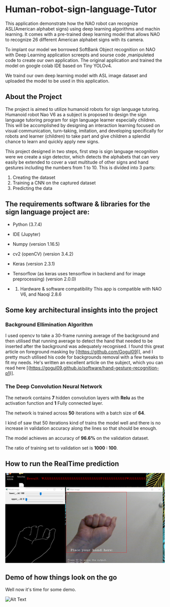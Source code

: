 # Human-robot-sign-language-Tutor

This application demonstrate how the NAO robot can recognize ASL(American alphabet signs) using deep learning algorithms and machin learning. It comes with a pre-trained deep learning model that allows NAO to recognize 26  different American alphabet signs with its camera.


To implant our model we borrowed SoftBank Object recognition on NAO with Deep Learning application screepts and sourse code ,manipuleted code to create our own application.
The original application and trained the model on google colab IDE based on Tiny YOLOv4.

We traind our own deep learning model with ASL image dataset and uploaded the model to be used in this application.

## About the Project
 The project is aimed to utilize humanoid robots for sign language tutoring. Humanoid robot Nao V6 as a subject is proposed to design the sign language tutoring program for sign language learner especially children. This will be accomplished by designing an interaction learning focused on visual communication, turn-taking, imitation, and developing specifically for robots and learner (children) to take part and give children a splendid chance to learn and quickly apply new signs. 


This project designed in two steps, first step is sign language recognition were we create a sign detector, which detects the alphabets that can very easily be extended to cover a vast multitude of other signs and hand gestures including the numbers from 1 to 10.
This is divided into 3 parts:
1.	Creating the dataset
2.	Training a CNN on the captured dataset
3.	Predicting the data

## The requirements software & libraries for the sign language project are:

*	Python (3.7.4)

* IDE (Jupyter)

* Numpy (version 1.16.5)

* cv2 (openCV) (version 3.4.2)

* Keras (version 2.3.1)

*	Tensorflow (as keras uses tensorflow in backend and for image preprocessing) (version 2.0.0)
*	1. Hardware & software compatibility
This app is compatible with NAO V6, and Naoqi 2.8.6


## Some key architectural insights into the project

### Background Ellimination Algorithm

I used opencv to take a 30-frame running average of the background and then utilised that running average to detect the hand that needed to be inserted after the background was adequately recognised.
I found this great article on foreground masking by [(https://github.com/Gogul09)], and I pretty much utilised his code for backgrounds removal with a few tweaks to fit my needs. He's written an excellent article on the subject, which you can read here [(https://gogul09.github.io/software/hand-gesture-recognition-p1)].

### The Deep Convolution Neural Network

The network contains **7** hidden convolution layers with **Relu** as the activation function and **1** Fully connected layer.

The network is trained across **50** iterations with a batch size of **64**.

I kind of saw that 50 iterations kind of trains the model well and there is no increase in validation accuracy along the lines so that should be enough.

The model achieves an accuracy of **96.6%** on the validation dataset.

The ratio of training set to validation set is **1000 : 100**.

## How to run the RealTime prediction


![Final view of the program interface](https://github.com/PARASTOOP/Human-robot-sign-language-Tutor/blob/main/project%20screenshot/full%20screen%20GU%20gesture%20recognition.PNG)

## Demo of how things look on the go

Well now it's time for some demo.

![Alt Text](https://github.com/)
